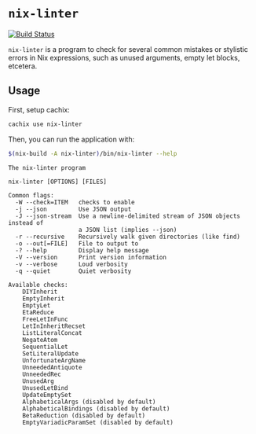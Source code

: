 # `nix-linter`

[![Build Status](https://travis-ci.org/Synthetica9/nix-linter.svg?branch=master)](https://travis-ci.org/Synthetica9/nix-linter)

`nix-linter` is a program to check for several common mistakes or stylistic
errors in Nix expressions, such as unused arguments, empty let blocks,
etcetera.

## Usage

First, setup cachix:

```sh
cachix use nix-linter
```

Then, you can run the application with:

```sh
$(nix-build -A nix-linter)/bin/nix-linter --help

```

```
The nix-linter program

nix-linter [OPTIONS] [FILES]

Common flags:
  -W --check=ITEM   checks to enable
  -j --json         Use JSON output
  -J --json-stream  Use a newline-delimited stream of JSON objects instead of
                    a JSON list (implies --json)
  -r --recursive    Recursively walk given directories (like find)
  -o --out[=FILE]   File to output to
  -? --help         Display help message
  -V --version      Print version information
  -v --verbose      Loud verbosity
  -q --quiet        Quiet verbosity

Available checks:
    DIYInherit
    EmptyInherit
    EmptyLet
    EtaReduce
    FreeLetInFunc
    LetInInheritRecset
    ListLiteralConcat
    NegateAtom
    SequentialLet
    SetLiteralUpdate
    UnfortunateArgName
    UnneededAntiquote
    UnneededRec
    UnusedArg
    UnusedLetBind
    UpdateEmptySet
    AlphabeticalArgs (disabled by default)
    AlphabeticalBindings (disabled by default)
    BetaReduction (disabled by default)
    EmptyVariadicParamSet (disabled by default)

```
